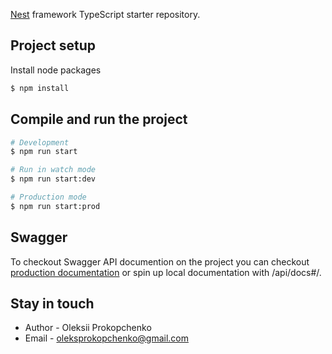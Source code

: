 [Nest](https://github.com/nestjs/nest) framework TypeScript starter repository.

## Project setup

Install node packages

```bash
$ npm install
```

## Compile and run the project

```bash
# Development
$ npm run start

# Run in watch mode
$ npm run start:dev

# Production mode
$ npm run start:prod
```

## Swagger

To checkout Swagger API documention on the project you can checkout [production documentation]([https://docs.nestjs.com/deployment](https://blog-backend-rqvu.onrender.com/api/docs#/)) or spin up local documentation with /api/docs#/.

## Stay in touch

- Author - Oleksii Prokopchenko
- Email - oleksprokopchenko@gmail.com
